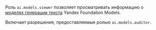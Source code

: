 Роль `ai.models.viewer` позволяет просматривать информацию о [моделях генерации текста](../../../foundation-models/concepts/yandexgpt/models.md) Yandex Foundation Models.

Включает разрешения, предоставляемые ролью `ai.models.auditor`.
